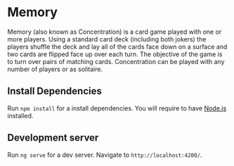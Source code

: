 # Memory
Memory (also known as Concentration) is a card game played with one or more players. Using a standard card deck (including both jokers) the players shuffle the deck and lay all of the cards face down on a surface and two cards are flipped face up over each turn. The objective of the game is to turn over pairs of matching cards. Concentration can be played with any number of players or as solitaire.

## Install Dependencies

Run `npm install` for a install dependencies. You will require to have [Node.js](https://nodejs.org/en/) installed.

## Development server

Run `ng serve` for a dev server. Navigate to `http://localhost:4200/`.
